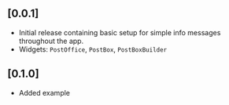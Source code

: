 ## [0.0.1]

* Initial release containing basic setup for simple info messages throughout the app.
* Widgets: `PostOffice`, `PostBox`, `PostBoxBuilder`

## [0.1.0]

* Added example